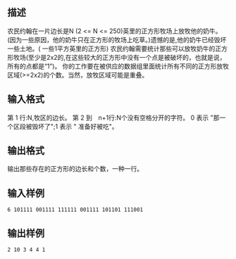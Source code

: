 ## 描述

农民约翰在一片边长是N (2 <= N <= 250)英里的正方形牧场上放牧他的奶牛。(因为一些原因，他的奶牛只在正方形的牧场上吃草。)遗憾的是,他的奶牛已经毁坏一些土地。( 一些1平方英里的正方形) 农民约翰需要统计那些可以放牧奶牛的正方形牧场(至少是2x2的,在这些较大的正方形中没有一个点是被破坏的，也就是说，所有的点都是“1”)。 你的工作要在被供应的数据组里面统计所有不同的正方形放牧区域(>=2x2)的个数。当然，放牧区域可能是重叠。 

## 输入格式

第 1 行:N,牧区的边长。 第 2 到　n+1行:N个没有空格分开的字符。 0 表示 "那一个区段被毁坏了";1 表示 " 准备好被吃"。 

## 输出格式

输出那些存在的正方形的边长和个数，一种一行。 

## 输入样例

```plaintext
6 101111 001111 111111 001111 101101 111001 
```

## 输出样例

```plaintext
2 10 3 4 4 1 
```



 



 

